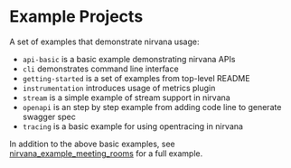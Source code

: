 # Example Projects

A set of examples that demonstrate nirvana usage:

- `api-basic` is a basic example demonstrating nirvana APIs
- `cli` demonstrates command line interface
- `getting-started` is a set of examples from top-level README
- `instrumentation` introduces usage of metrics plugin
- `stream` is a simple example of stream support in nirvana
- `openapi` is an step by step example from adding code line to generate swagger spec
- `tracing` is a basic example for using opentracing in nirvana

In addition to the above basic examples, see [nirvana_example_meeting_rooms](https://github.com/caicloud/nirvana_example_meeting_rooms)
for a full example.
